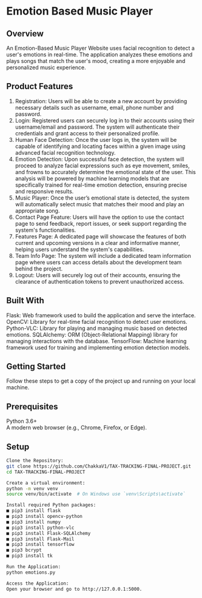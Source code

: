 # Emotion Based Music Player

## Overview 
An Emotion-Based Music Player Website uses facial recognition to detect a user's emotions in real-time. The application analyzes these emotions and plays songs that match the user's mood, creating a more enjoyable and personalized music experience.

## Product Features
1. Registration: Users will be able to create a new account by providing necessary details such as username, email, phone number and password. 
2. Login: Registered users can securely log in to their accounts using their username/email and password. The system will authenticate their credentials and grant access to their
personalized profile.
3. Human Face Detection: Once the user logs in, the system will be capable of identifying and locating faces within a given image using advanced facial recognition technology.
4. Emotion Detection: Upon successful face detection, the system will proceed to analyze facial expressions such as eye movement, smiles, and frowns to accurately determine the
emotional state of the user. This analysis will be powered by machine learning models that are specifically trained for real-time emotion detection, ensuring precise and
responsive results.
5. Music Player: Once the user’s emotional state is detected, the system will automatically select music that matches their mood and play an appropriate song.
6. Contact Page Feature: Users will have the option to use the contact page to send feedback, report issues, or seek support regarding the system's functionalities.
7. Features Page: A dedicated page will showcase the features of both current and upcoming versions in a clear and informative manner, helping users understand the system's
capabilities.
8. Team Info Page: The system will include a dedicated team information page where users can access details about the development team behind the project.
9. Logout: Users will securely log out of their accounts, ensuring the clearance of authentication tokens to prevent unauthorized access.

## Built With
Flask: Web framework used to build the application and serve the interface.
OpenCV: Library for real-time facial recognition to detect user emotions.
Python-VLC: Library for playing and managing music based on detected emotions.
SQLAlchemy: ORM (Object-Relational Mapping) library for managing interactions with the database.
TensorFlow: Machine learning framework used for training and implementing emotion detection models.

## Getting Started
Follow these steps to get a copy of the project up and running on your local machine.

## Prerequisites
Python 3.6+   
A modern web browser (e.g., Chrome, Firefox, or Edge).

## Setup
```bash
Clone the Repository:
git clone https://github.com/ChakkaV1/TAX-TRACKING-FINAL-PROJECT.git
cd TAX-TRACKING-FINAL-PROJECT

Create a virtual environment:
python -m venv venv
source venv/bin/activate  # On Windows use `venv\Scripts\activate`

Install required Python packages:
■ pip3 install flask
■ pip3 install opencv-python
■ pip3 install numpy
■ pip3 install python-vlc
■ pip3 install Flask-SQLAlchemy
■ pip3 install Flask-Mail
■ pip3 install tensorflow
■ pip3 bcrypt
■ pip3 install tk

Run the Application:
python emotions.py

Access the Application:
Open your browser and go to http://127.0.0.1:5000.



